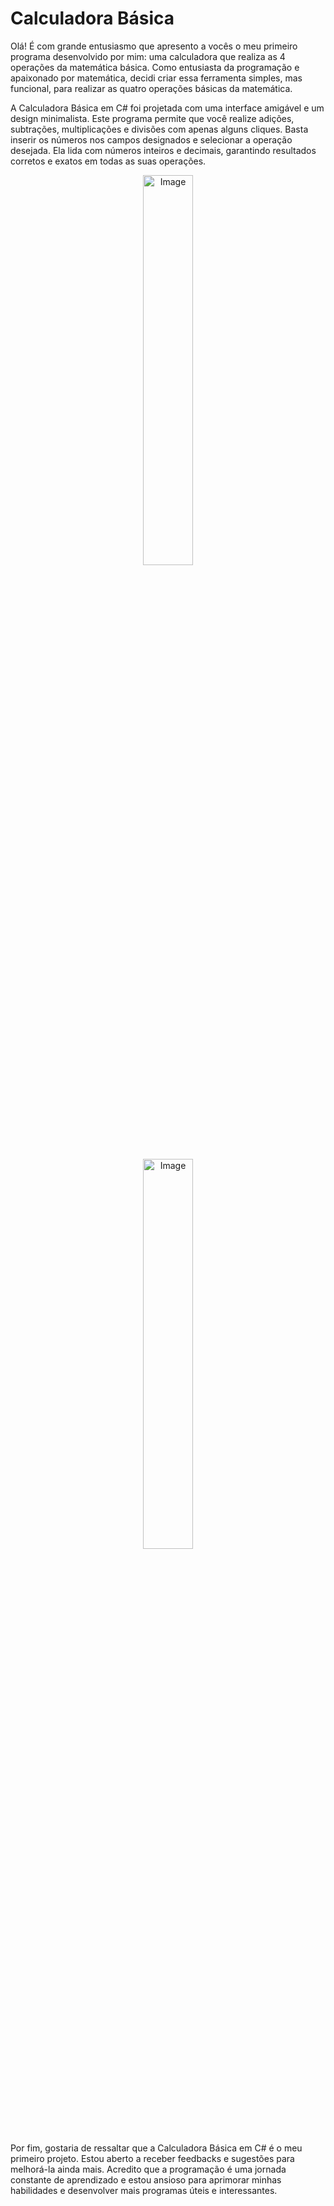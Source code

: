 # Calculadora Básica 

 Olá! É com grande entusiasmo que apresento a vocês o meu primeiro programa desenvolvido por mim: uma calculadora que realiza as 4 operações da matemática básica. Como entusiasta da programação e apaixonado por matemática, decidi criar essa ferramenta simples, mas funcional, para realizar as quatro operações básicas da matemática.
 
A Calculadora Básica em C# foi projetada com uma interface amigável e um design minimalista. Este programa permite que você realize adições, subtrações, multiplicações e divisões com apenas alguns cliques. Basta inserir os números nos campos designados e selecionar a operação desejada. Ela lida com números inteiros e decimais, garantindo resultados corretos e exatos em todas as suas operações.

<p align="center">
  <img src="https://github.com/JonathanBarr0s/Calculadora/assets/132490863/8ed62d49-0fdf-41c2-bef4-7765ffe013f2" alt="Image" width="40%" />
</p>

<p align="center">
  <img src="https://github.com/JonathanBarr0s/Calculadora/assets/132490863/47b89949-ab9f-4268-af76-ac0ce4348443" alt="Image" width="40%" />
</p>

Por fim, gostaria de ressaltar que a Calculadora Básica em C# é o meu primeiro projeto. Estou aberto a receber feedbacks e sugestões para melhorá-la ainda mais. Acredito que a programação é uma jornada constante de aprendizado e estou ansioso para aprimorar minhas habilidades e desenvolver mais programas úteis e interessantes.


